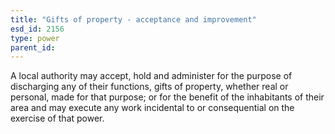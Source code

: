 ```yaml
---
title: "Gifts of property - acceptance and improvement"
esd_id: 2156
type: power
parent_id:  
---
```


A local authority may accept, hold and administer for the purpose of discharging any of their functions, gifts of property, whether real or personal, made for that purpose; or for the benefit of the inhabitants of their area and may execute any work incidental to or consequential on the exercise of that power.

